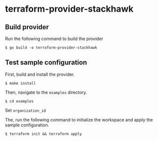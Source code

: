 # terraform-provider-stackhawk


## Build provider

Run the following command to build the provider

```shell
$ go build -o terraform-provider-stackhawk
```

## Test sample configuration

First, build and install the provider.

```shell
$ make install
```

Then, navigate to the `examples` directory.

```shell
$ cd examples
```

Set `organization_id`

The, run the following command to initialize the workspace and apply the sample configuration.

```shell
$ terraform init && terraform apply
```
